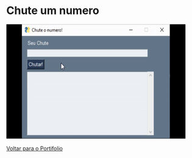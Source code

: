 # Chute um numero

<img width="470" height = "300" src="assets/to_readme/chute_um_numero.gif" alt="Gif do chute um numero">

<a href="https://pedrovictor-portifolio.netlify.app/"> Voltar para o Portifolio </a>
